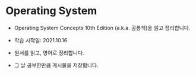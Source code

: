 # Operating System

- Operating System Concepts 10th Edition (a.k.a. 공룡책)을 읽고 정리합니다.
  
- 학습 시작일: 2021.10.16
  
- 원서를 읽고, 영어로 정리합니다.

- 그 날 공부한만큼 게시물을 저장합니다.